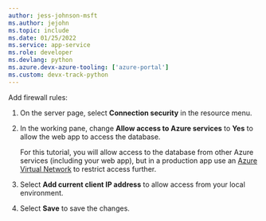 ```yaml
---
author: jess-johnson-msft
ms.author: jejohn
ms.topic: include
ms.date: 01/25/2022
ms.service: app-service
ms.role: developer
ms.devlang: python
ms.azure.devx-azure-tooling: ['azure-portal']
ms.custom: devx-track-python
---
```


Add firewall rules:

1. On the server page, select **Connection security** in the resource menu.

1. In the working pane, change **Allow access to Azure services** to **Yes** to allow the web app to access the database.

   For this tutorial, you will allow access to the database from other Azure services (including your web app), but in a production app use an [Azure Virtual Network](/azure/virtual-network/virtual-networks-overview) to restrict access further.

1. Select **Add current client IP address** to allow access from your local environment.

1. Select **Save** to save the changes.